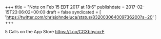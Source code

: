 +++
title = "Note on Feb 15 EDT 2017 at 18:6"
publishdate = 2017-02-15T23:06:02+00:00
draft = false
syndicated = [ 'https://twitter.com/chrisjohndeluca/status/832003064009736200?s=20' ]
+++

5 Calls on the App Store https://t.co/CGXbhyccrF
